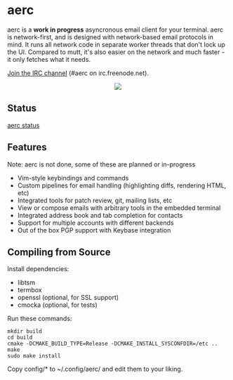 # aerc

aerc is a **work in progress** asyncronous email client for your terminal. aerc
is network-first, and is designed with network-based email protocols in mind. It
runs all network code in separate worker threads that don't lock up the UI.
Compared to mutt, it's also easier on the network and much faster - it only
fetches what it needs.

[Join the IRC channel](http://webchat.freenode.net/?channels=aerc&uio=d4) (#aerc on irc.freenode.net).

<p align="center">
    <img src="https://sr.ht/Klj3.png" />
</p>

## Status

[aerc status](https://github.com/SirCmpwn/aerc/issues/72)

## Features

Note: aerc is not done, some of these are planned or in-progress

* Vim-style keybindings and commands
* Custom pipelines for email handling (highlighting diffs, rendering HTML, etc)
* Integrated tools for patch review, git, mailing lists, etc
* View or compose emails with arbitrary tools in the embedded terminal
* Integrated address book and tab completion for contacts
* Support for multiple accounts with different backends
* Out of the box PGP support with Keybase integration

## Compiling from Source

Install dependencies:

* libtsm
* termbox
* openssl (optional, for SSL support)
* cmocka (optional, for tests)

Run these commands:

```shell
mkdir build
cd build
cmake -DCMAKE_BUILD_TYPE=Release -DCMAKE_INSTALL_SYSCONFDIR=/etc ..
make
sudo make install
```

Copy config/* to ~/.config/aerc/ and edit them to your liking.
